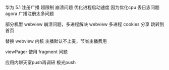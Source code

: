 华为 5.1 注册广播 超限制 崩溃问题
优化进程启动速度
因为优化cpu 丢日志问题
agora 广播注册太多问题

部分机型 webview 崩溃问题，多进程解决
webview 多进程  cookies 分享 跳转到首页


替换 webview 内核
主播默认不上麦，节省主播费用

viewPager 使用 fragment 问题

应用内聊天室push再调研 极光push
